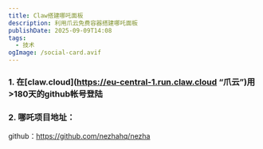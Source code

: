 ```yaml
---
title: Claw搭建哪吒面板
description: 利用爪云免费容器搭建哪吒面板
publishDate: 2025-09-09T14:08
tags:
  - 技术
ogImage: /social-card.avif
---
```

### 1. 在[claw.cloud](https://eu-central-1.run.claw.cloud “爪云”)用>180天的github帐号登陆
### 2. 哪吒项目地址：
github：https://github.com/nezhahq/nezha
